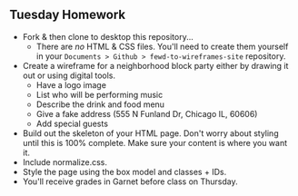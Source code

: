 ## Tuesday Homework

- Fork & then clone to desktop this repository... 
  - There are _no_ HTML & CSS files. You'll need to create them yourself in your `Documents > Github > fewd-to-wireframes-site` repository.
- Create a wireframe for a neighborhood block party either by drawing it out or using digital tools.
  - Have a logo image
  - List who will be performing music
  - Describe the drink and food menu
  - Give a fake address (555 N Funland Dr, Chicago IL, 60606)
  - Add special guests
- Build out the skeleton of your HTML page. Don't worry about styling until this is 100% complete. Make sure your content is where you want it.
- Include normalize.css.
- Style the page using the box model and classes + IDs.
- You'll receive grades in Garnet before class on Thursday.

